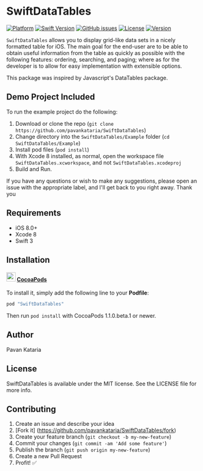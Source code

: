 # SwiftDataTables

<!--[![CI Status](http://img.shields.io/travis/pavankataria/SwiftDataTables.svg?style=flat)](https://travis-ci.org/pavankataria/SwiftDataTables)
https://img.shields.io/cocoapods/p/SwiftDataTables.svg
-->
[![Platform](https://img.shields.io/badge/%20%20Platform%20%20-iOS-brightgreen.svg?style=flat)](http://cocoapods.org/pods/SwiftDataTables)
[![Swift Version](https://img.shields.io/badge/%20%20Swift%20Version%20%20-3.0-brightgreen.svg?style=flat)](http://cocoapods.org/pods/SwiftDataTables)
[![GitHub issues](https://img.shields.io/github/issues/pavankataria/SwiftDataTables.svg)](https://github.com/pavankataria/SwiftDataTables/issues)
[![License](https://img.shields.io/badge/%20%20license%20%20-MIT-brightgreen.svg?style=flat)](http://cocoapods.org/pods/SwiftDataTables)
[![Version](https://img.shields.io/cocoapods/v/SwiftDataTables.svg?style=flat)](http://cocoapods.org/pods/SwiftDataTables)

`SwiftDataTables` allows you to display grid-like data sets in a nicely formatted table for iOS. The main goal for the end-user are to be able to obtain useful information from the table as quickly as possible with the following features: ordering, searching, and paging; where as for the developer is to allow for easy implementation with extensible options. 

This package was inspired by Javascript's DataTables package.

## Demo Project Included

To run the example project do the following:
1. Download or clone the repo (`git clone https://github.com/pavankataria/SwiftDataTables`)
2. Change directory into the `SwiftDataTables/Example` folder (`cd SwiftDataTables/Example`)
3. Install pod files (`pod install`)
4. With Xcode 8 installed, as normal, open the workspace file `SwiftDataTables.xcworkspace`, and not `SwiftDataTables.xcodeproj`
5. Build and Run.

If you have any questions or wish to make any suggestions, please open an issue with the appropriate label, and I'll get back to you right away. Thank you

## Requirements
+ iOS 8.0+
+ Xcode 8
+ Swift 3

## Installation

#### <img src="https://dl.dropboxusercontent.com/u/11377305/resources/cocoapods.png" width="24" height="24"> [CocoaPods]

[CocoaPods]: http://cocoapods.org

To install it, simply add the following line to your **Podfile**:

```ruby
pod "SwiftDataTables"
```

Then run `pod install` with CocoaPods 1.1.0.beta.1 or newer.


## Author

Pavan Kataria

## License

SwiftDataTables is available under the MIT license. See the LICENSE file for more info.

## Contributing

1. Create an issue and describe your idea
2. [Fork it] (https://github.com/pavankataria/SwiftDataTables/fork)
3. Create your feature branch (`git checkout -b my-new-feature`)
4. Commit your changes (`git commit -am 'Add some feature'`)
5. Publish the branch (`git push origin my-new-feature`)
6. Create a new Pull Request
7. Profit! :white_check_mark:
